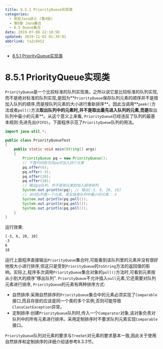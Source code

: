 ```yaml
---
title: 8.5.1 PriorityQueue实现类
categories: 
  - 疯狂Java讲义 (第4版)
  - 第8章 Java集合
  - 8.5 Queue集合
date: 2019-07-08 22:10:50
updated: 2019-11-02 01:39:01
abbrlink: fa2c0452
---
```

- [8.5.1 PriorityQueue实现类](/ReadingNotes/fa2c0452/#8-5-1-PriorityQueue实现类)

<!--more-->
<script src="https://cdn.bootcss.com/jquery/3.4.0/jquery.slim.min.js"></script>
<script>$(document).ready(function () {$(".post-body > ul:nth-child(1)").hide();});</script>

<!--end-->
# 8.5.1 PriorityQueue实现类 #
`PriorityQueue`是一个比较标准的队列实现类。之所以说它是比较标准的队列实现,而不是绝对标准的队列实现,是因为**`PriorityQueue`保存队列元素的顺序并不是按加入队列的顺序,而是按队列元素的大小进行重新排序**。因此当调用**`peek()`方法或者`poll()`方法**取出队列中的元素时,并不是取出最先进入队列的元素,而是**取出队列中最小的元素**。从这个意义上来看, `PriorityQueue`已经违反了队列的最基本规则:先进先出(`FIFO)`。下面程序示范了`PriorityQueue`队列的用法。
```java
import java.util.*;

public class PriorityQueueTest
{
	public static void main(String[] args)
	{
		PriorityQueue pq = new PriorityQueue();
		// 下面代码依次向pq中加入四个元素
		pq.offer(6);
		pq.offer(-3);
		pq.offer(20);
		pq.offer(18);
		// 输出pq队列，并不是按元素的加入顺序排列
		System.out.println(pq); // 输出[-3, 6, 20, 18]
		// 访问队列第一个元素，其实就是队列中最小的元素：-3
		System.out.println(pq.poll());
		System.out.println(pq.poll());
		System.out.println(pq.poll());
	}
}
```
运行效果:
```cmd
[-3, 6, 20, 18]
-3
6
18
```
运行上面程序直接输出`PriorityQueue`集合时,可能看到该队列里的元素并没有很好地按大小进行排序,但这只是受到`PriorityQueue`的`toString`方法的返回值的影响。实际上,程序多次调用`PriorityQueue`集合对象的`poll()`方法时,可看到元素按从小到大的顺序"移出队列".
`PriorityQueue`不允许插入`null`元素,它还需要对队列元素进行排序, `PriorityQueue`的元素有两种排序方式:
- 自然排序:采用自然排序的`PriorityQueue`集合中的元素必须实现了`Comparable`接口,而且存放的应该是同一个类的多个实例,否则可能导致`ClassCastException`异常。
- 定制排序:创建`PriorityQueue`队列时,传入一个`Comparator`对象,该对象负责对队列中的所有元素进行排序。采用定制排序时不要求队列元素实现`Comparable`接口。

`PriorityQueue`队列对元素的要求与`TreeSet`对元素的要求基本一致,因此关于使用自然排序和定制排序的详细介绍请参考8.3.3节。

